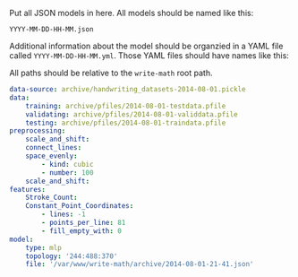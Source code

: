 Put all JSON models in here. All models should be named like this:

`YYYY-MM-DD-HH-MM.json`

Additional information about the model should be organzied in a YAML file
called `YYYY-MM-DD-HH-MM.yml`. Those YAML files should have names like this:

All paths should be relative to the `write-math` root path.

```yaml
data-source: archive/handwriting_datasets-2014-08-01.pickle
data:
    training: archive/pfiles/2014-08-01-testdata.pfile
    validating: archive/pfiles/2014-08-01-validdata.pfile
    testing: archive/pfiles/2014-08-01-traindata.pfile
preprocessing:
    scale_and_shift:
    connect_lines:
    space_evenly:
        - kind: cubic
        - number: 100
    scale_and_shift:
features:
    Stroke_Count:
    Constant_Point_Coordinates:
        - lines: -1
        - points_per_line: 81
        - fill_empty_with: 0
model:
    type: mlp
    topology: '244:488:370'
    file: '/var/www/write-math/archive/2014-08-01-21-41.json'
```